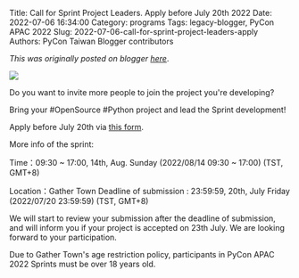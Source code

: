 Title: Call for Sprint Project Leaders. Apply before July 20th 2022
Date: 2022-07-06 16:34:00
Category: programs
Tags: legacy-blogger, PyCon APAC 2022
Slug: 2022-07-06-call-for-sprint-project-leaders-apply
Authors: PyCon Taiwan Blogger contributors

*This was originally posted on blogger [here](https://pycontw.blogspot.com/2022/07/call-for-sprint-project-leaders-apply.html)*.

<!--more-->

[![](https://blogger.googleusercontent.com/img/b/R29vZ2xl/AVvXsEg-3113JaB_H51HM0ZZ8Nv2mS8Y-VqvqzgJfI6HFP-Th2RsG3-2zfQ_dkf51rOb54EvZ38OuEh4vnIqLa9ghLP8gb6c_iwtyzu20IzzoIFhEAR3xjY_RfJrl2AEAD1wew6k7Vdjgrqu-2yGzlGX8ZgtNXkeqp_h7rOGoXoNtpZamTfvohHSOez-DcCH/s320/sprint-leader.png)](https://blogger.googleusercontent.com/img/b/R29vZ2xl/AVvXsEg-3113JaB_H51HM0ZZ8Nv2mS8Y-VqvqzgJfI6HFP-Th2RsG3-2zfQ_dkf51rOb54EvZ38OuEh4vnIqLa9ghLP8gb6c_iwtyzu20IzzoIFhEAR3xjY_RfJrl2AEAD1wew6k7Vdjgrqu-2yGzlGX8ZgtNXkeqp_h7rOGoXoNtpZamTfvohHSOez-DcCH/s1060/sprint-leader.png)

Do you want to invite more people to join the project you're developing?

Bring your #OpenSource #Python project and lead the Sprint development!

Apply before July 20th via [this form](https://docs.google.com/forms/d/e/1FAIpQLScEDtHk_FAW7jekNuOwngxYSV8KX8aiajQLeKjRJ5rJQmkm1g/viewform).

More info of the sprint:

Time：09:30 ~ 17:00, 14th, Aug. Sunday (2022/08/14 09:30 ~ 17:00) (TST, GMT+8)

Location：Gather Town
Deadline of submission : 23:59:59, 20th, July Friday (2022/07/20 23:59:59) (TST, GMT+8)

We will start to review your submission after the deadline of submission, and will inform you if your project is accepted on 23th July. We are looking forward to your participation.

Due to Gather Town's age restriction policy, participants in PyCon APAC 2022 Sprints must be over 18 years old.
